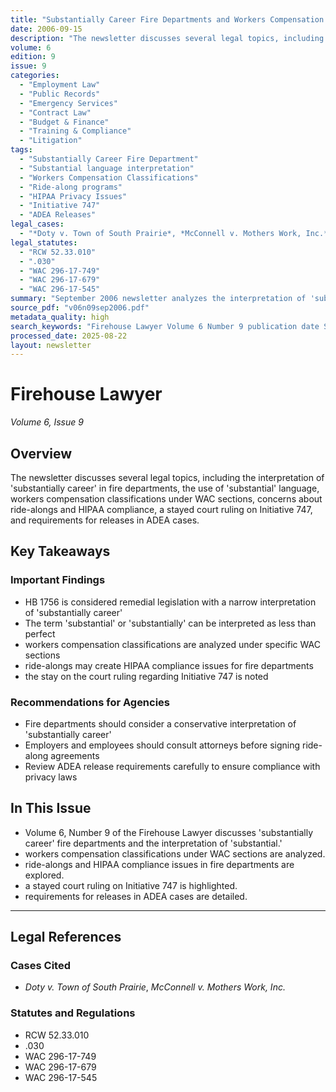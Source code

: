 ```yaml
---
title: "Substantially Career Fire Departments and Workers Compensation Classifications"
date: 2006-09-15
description: "The newsletter discusses several legal topics, including the interpretation of 'substantially career' in fire departments, the use of 'substantial' language, workers compensation classifications under WAC sections, concerns about ride-alongs and HIPAA compliance, a stayed court ruling on Initiative 747, and requirements for releases in ADEA cases."
volume: 6
edition: 9
issue: 9
categories:
  - "Employment Law"
  - "Public Records"
  - "Emergency Services"
  - "Contract Law"
  - "Budget & Finance"
  - "Training & Compliance"
  - "Litigation"
tags:
  - "Substantially Career Fire Department"
  - "Substantial language interpretation"
  - "Workers Compensation Classifications"
  - "Ride-along programs"
  - "HIPAA Privacy Issues"
  - "Initiative 747"
  - "ADEA Releases"
legal_cases:
  - "*Doty v. Town of South Prairie*, *McConnell v. Mothers Work, Inc.*"
legal_statutes:
  - "RCW 52.33.010"
  - ".030"
  - "WAC 296-17-749"
  - "WAC 296-17-679"
  - "WAC 296-17-545"
summary: "September 2006 newsletter analyzes the interpretation of 'substantially career' in fire departments under HB 1756 as remedial legislation, discusses workers compensation classifications under WAC 296-17-749, 296-17-679, and 296-17-545, examines HIPAA compliance issues with ride-along programs, reviews stayed court ruling on Initiative 747, and details ADEA release requirements including legal precedents from Doty v. Town of South Prairie and McConnell v. Mothers Work cases."
source_pdf: "v06n09sep2006.pdf"
metadata_quality: high
search_keywords: "Firehouse Lawyer Volume 6 Number 9 publication date September 15 2006 legal interpretations remedial legislation HB 1756 case Doty v. Town of South Prairie WAC sections workers compensation Initiative..."
processed_date: 2025-08-22
layout: newsletter
---
```


# Firehouse Lawyer

*Volume 6, Issue 9*

## Overview

The newsletter discusses several legal topics, including the interpretation of 'substantially career' in fire departments, the use of 'substantial' language, workers compensation classifications under WAC sections, concerns about ride-alongs and HIPAA compliance, a stayed court ruling on Initiative 747, and requirements for releases in ADEA cases.

## Key Takeaways

### Important Findings

- HB 1756 is considered remedial legislation with a narrow interpretation of 'substantially career'
- The term 'substantial' or 'substantially' can be interpreted as less than perfect
- workers compensation classifications are analyzed under specific WAC sections
- ride-alongs may create HIPAA compliance issues for fire departments
- the stay on the court ruling regarding Initiative 747 is noted

### Recommendations for Agencies

- Fire departments should consider a conservative interpretation of 'substantially career'
- Employers and employees should consult attorneys before signing ride-along agreements
- Review ADEA release requirements carefully to ensure compliance with privacy laws

## In This Issue

- Volume 6, Number 9 of the Firehouse Lawyer discusses 'substantially career' fire departments and the interpretation of 'substantial.'
- workers compensation classifications under WAC sections are analyzed.
- ride-alongs and HIPAA compliance issues in fire departments are explored.
- a stayed court ruling on Initiative 747 is highlighted.
- requirements for releases in ADEA cases are detailed.

---

## Legal References

### Cases Cited

- *Doty v. Town of South Prairie*, *McConnell v. Mothers Work, Inc.*

### Statutes and Regulations

- RCW 52.33.010
- .030
- WAC 296-17-749
- WAC 296-17-679
- WAC 296-17-545

